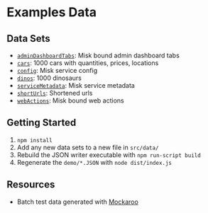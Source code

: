 # Examples Data

## Data Sets

- [`adminDashboardTabs`](https://square.github.io/misk-web/examples/data/demo/adminDashboardTabs.json): Misk bound admin dashboard tabs
- [`cars`](https://square.github.io/misk-web/examples/data/demo/cars.json): 1000 cars with quantities, prices, locations
- [`config`](https://square.github.io/misk-web/examples/data/demo/config.json): Misk service config
- [`dinos`](https://square.github.io/misk-web/examples/data/demo/dinos.json): 1000 dinosaurs
- [`serviceMetadata`](https://square.github.io/misk-web/examples/data/demo/serviceMetadata.json): Misk service metadata
- [`shortUrls`](https://square.github.io/misk-web/examples/data/demo/shortUrls.json): Shortened urls
- [`webActions`](https://square.github.io/misk-web/examples/data/demo/webActions.json): Misk bound web actions

## Getting Started

1. `npm install`
2. Add any new data sets to a new file in `src/data/`
3. Rebuild the JSON writer executable with `npm run-script build`
4. Regenerate the `demo/*.JSON` with `node dist/index.js`

## Resources

- Batch test data generated with [Mockaroo](https://mockaroo.com/)
